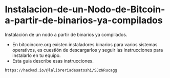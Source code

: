 # Instalacion-de-un-Nodo-de-Bitcoin-a-partir-de-binarios-ya-compilados
Instalación de un nodo a partir de binarios ya compilados.

- En bitcoincore.org existen instaladores binarios para varios sistemas operativos, es cuestión de descargarlos y seguir las instrucciones para instalarlo en tu equipo.
- Esta guía describe esas instrucciones.
```shell
https://hackmd.io/@lalibreriadesatoshi/SJzNRucagg
```

